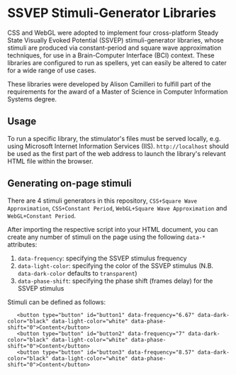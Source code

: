 # SSVEP Stimuli-Generator Libraries

CSS and WebGL were adopted to implement four cross-platform Steady State Visually Evoked Potential (SSVEP) stimuli-generator libraries, whose stimuli are produced via constant-period and square wave approximation techniques, for use in a Brain-Computer Interface (BCI) context. These libraries are configured to run as spellers, yet can easily be altered to cater for a wide range of use cases.

These libraries were developed by Alison Camilleri to fulfill part of the requirements for the award of a Master of Science in Computer Information Systems degree.

## Usage
To run a specific library, the stimulator's files must be served locally, e.g. using Microsoft Internet Information Services (IIS). ```http://localhost``` should be used as the first part of the web address to launch the library's relevant HTML file within the browser.

## Generating on-page stimuli

There are 4 stimuli generators in this repository, `CSS+Square Wave Approximation`, `CSS+Constant Period`, `WebGL+Square Wave Approximation` and `WebGL+Constant Period`.

After importing the respective script into your HTML document, you can create any number of stimuli on the page using the following `data-*` attributes:

1. `data-frequency`: specifying the SSVEP stimulus frequency
2. `data-light-color`: specifying the color of the SSVEP stimulus (N.B. `data-dark-color` defaults to `transparent`)
3. `data-phase-shift`: specifying the phase shift (frames delay) for the SSVEP stimulus

Stimuli can be defined as follows:

``` 
   <button type="button" id="button1" data-frequency="6.67" data-dark-color="black" data-light-color="white" data-phase-shift="0">Content</button>
   <button type="button" id="button2" data-frequency="7" data-dark-color="black" data-light-color="white" data-phase-shift="0">Content</button>
   <button type="button" id="button3" data-frequency="8.57" data-dark-color="black" data-light-color="white" data-phase-shift="0">Content</button>
```
